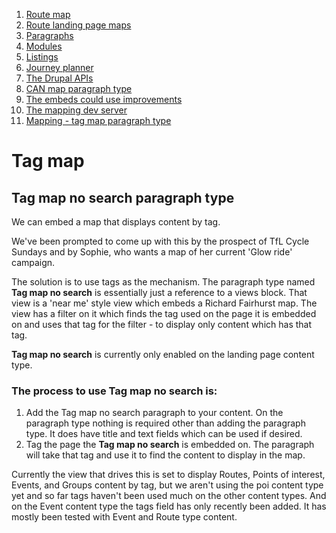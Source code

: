 1. [Route map](route-content-type.md)
2. [Route landing page maps](route-landing-page-content-type.md)
3. [Paragraphs](paragraph-embeds.md)
4. [Modules](relevant-modules.md)
5. [Listings](listing-pages.md)
6. [Journey planner](journey-planner.md)
7. [The Drupal APIs](api.md)
8. [CAN map paragraph type](can.md)
9. [The embeds could use improvements](embed-improvement-notes.md)
10. [The mapping dev server](devserver.md)
11. [Mapping - tag map paragraph type](tagmap.md)


# Tag map
## Tag map no search paragraph type
We can embed a map that displays content by tag.

We've been prompted to come up with this by the prospect of TfL Cycle Sundays and by Sophie, who wants a map of her current 'Glow ride' campaign.

The solution is to use tags as the mechanism.  The paragraph type named __Tag map no search__ is essentially just a reference to a views block. That view is a 'near me' style view which embeds a Richard Fairhurst map. The view has a filter on it which finds the tag used on the page it is embedded on and uses that tag for the filter - to display only content which has that tag.

__Tag map no search__ is currently only enabled on the landing page content type.

### The process to use __Tag map no search__ is:

1. Add the Tag map no search paragraph to your content. On the paragraph type nothing is required other than adding the paragraph type. It does have title and text fields which can be used if desired.
2. Tag the page the  __Tag map no search__ is embedded on. The paragraph will take that tag and use it to find the content to display in the map.


Currently the view that drives this is set to display Routes, Points of interest, Events, and Groups content by tag, but we aren't using the poi content type yet and so far tags haven't been used much on the other content types. And on the Event content type the tags field has only recently been added. It has mostly been tested with Event and Route type content.
